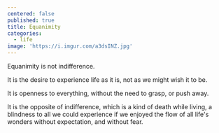 ```yaml
---
centered: false
published: true
title: Equanimity
categories:
  - life
image: 'https://i.imgur.com/a3dsINZ.jpg'
---
```

Equanimity
is not indifference.

It is the desire
to experience life as it is,
not as we might wish it to be.

It is openness to everything,
without the need to grasp,
or push away.

It is the opposite of indifference,
which is a kind of death while living,
a blindness to all we could experience
if we enjoyed the flow of all life's wonders
without expectation,
and without fear.